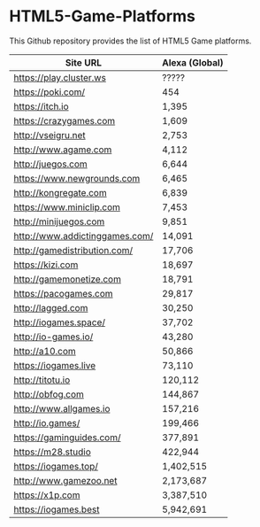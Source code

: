# HTML5-Game-Platforms
This Github repository provides the list of HTML5 Game platforms.

| Site URL  | Alexa (Global) |
| ------------- | ------------- |
| https://play.cluster.ws | ????? |
| https://poki.com/  | 454  |
| https://itch.io  | 1,395  |
| https://crazygames.com  | 1,609  |
| http://vseigru.net  | 2,753  |
| http://www.agame.com  | 4,112  |
| http://juegos.com  | 6,644  |
| https://www.newgrounds.com  | 6,465  |
| http://kongregate.com  | 6,839  |
| https://www.miniclip.com  | 7,453  |
| http://minijuegos.com  | 9,851  |
| http://www.addictinggames.com/  | 14,091  |
| http://gamedistribution.com/ | 17,706  |
| https://kizi.com  | 18,697  |
| http://gamemonetize.com  | 18,791  |
| https://pacogames.com  | 29,817  |
| http://lagged.com  | 30,250  |
| http://iogames.space/  | 37,702  |
| http://io-games.io/ | 43,280  |
| http://a10.com  | 50,866  |
| https://iogames.live | 73,110  |
| http://titotu.io  | 120,112  |
| http://obfog.com  | 144,867  |
| http://www.allgames.io  | 157,216  |
| http://io.games/  | 199,466  |
| https://gaminguides.com/  | 377,891  |
| https://m28.studio  | 422,944  |
| https://iogames.top/  | 1,402,515  |
| http://www.gamezoo.net  | 2,173,687  |
| https://x1p.com  | 3,387,510  |
| https://iogames.best  | 5,942,691  |
